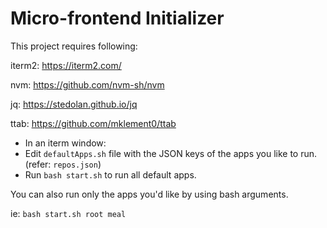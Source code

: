 # Micro-frontend Initializer

This project requires following:

iterm2: https://iterm2.com/

nvm: https://github.com/nvm-sh/nvm

jq: https://stedolan.github.io/jq

ttab: https://github.com/mklement0/ttab


- In an iterm window:
- Edit `defaultApps.sh` file with the JSON keys of the apps you like to run. (refer: `repos.json`)
- Run `bash start.sh` to run all default apps.

You can also run only the apps you'd like by using bash arguments.

ie: `bash start.sh root meal`
